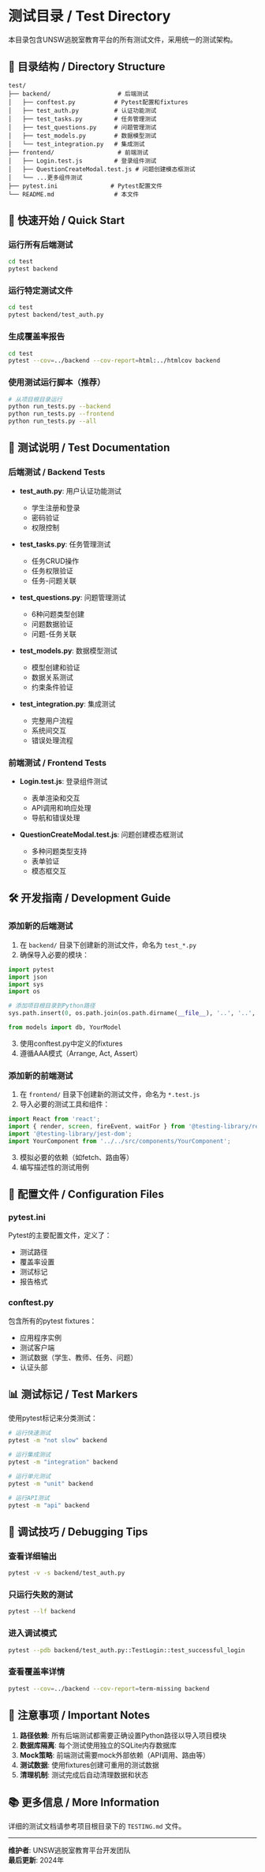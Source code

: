 # 测试目录 / Test Directory

本目录包含UNSW逃脱室教育平台的所有测试文件，采用统一的测试架构。

## 📁 目录结构 / Directory Structure

```
test/
├── backend/                   # 后端测试
│   ├── conftest.py           # Pytest配置和fixtures
│   ├── test_auth.py          # 认证功能测试
│   ├── test_tasks.py         # 任务管理测试
│   ├── test_questions.py     # 问题管理测试
│   ├── test_models.py        # 数据模型测试
│   └── test_integration.py   # 集成测试
├── frontend/                  # 前端测试
│   ├── Login.test.js         # 登录组件测试
│   ├── QuestionCreateModal.test.js # 问题创建模态框测试
│   └── ...更多组件测试
├── pytest.ini               # Pytest配置文件
└── README.md                 # 本文件
```

## 🚀 快速开始 / Quick Start

### 运行所有后端测试
```bash
cd test
pytest backend
```

### 运行特定测试文件
```bash
cd test
pytest backend/test_auth.py
```

### 生成覆盖率报告
```bash
cd test
pytest --cov=../backend --cov-report=html:../htmlcov backend
```

### 使用测试运行脚本（推荐）
```bash
# 从项目根目录运行
python run_tests.py --backend
python run_tests.py --frontend
python run_tests.py --all
```

## 📝 测试说明 / Test Documentation

### 后端测试 / Backend Tests

- **test_auth.py**: 用户认证功能测试
  - 学生注册和登录
  - 密码验证
  - 权限控制

- **test_tasks.py**: 任务管理测试
  - 任务CRUD操作
  - 任务权限验证
  - 任务-问题关联

- **test_questions.py**: 问题管理测试
  - 6种问题类型创建
  - 问题数据验证
  - 问题-任务关联

- **test_models.py**: 数据模型测试
  - 模型创建和验证
  - 数据关系测试
  - 约束条件验证

- **test_integration.py**: 集成测试
  - 完整用户流程
  - 系统间交互
  - 错误处理流程

### 前端测试 / Frontend Tests

- **Login.test.js**: 登录组件测试
  - 表单渲染和交互
  - API调用和响应处理
  - 导航和错误处理

- **QuestionCreateModal.test.js**: 问题创建模态框测试
  - 多种问题类型支持
  - 表单验证
  - 模态框交互

## 🛠️ 开发指南 / Development Guide

### 添加新的后端测试

1. 在 `backend/` 目录下创建新的测试文件，命名为 `test_*.py`
2. 确保导入必要的模块：
```python
import pytest
import json
import sys
import os

# 添加项目根目录到Python路径
sys.path.insert(0, os.path.join(os.path.dirname(__file__), '..', '..', 'backend'))

from models import db, YourModel
```

3. 使用conftest.py中定义的fixtures
4. 遵循AAA模式（Arrange, Act, Assert）

### 添加新的前端测试

1. 在 `frontend/` 目录下创建新的测试文件，命名为 `*.test.js`
2. 导入必要的测试工具和组件：
```javascript
import React from 'react';
import { render, screen, fireEvent, waitFor } from '@testing-library/react';
import '@testing-library/jest-dom';
import YourComponent from '../../src/components/YourComponent';
```

3. 模拟必要的依赖（如fetch、路由等）
4. 编写描述性的测试用例

## 🔧 配置文件 / Configuration Files

### pytest.ini
Pytest的主要配置文件，定义了：
- 测试路径
- 覆盖率设置
- 测试标记
- 报告格式

### conftest.py
包含所有的pytest fixtures：
- 应用程序实例
- 测试客户端
- 测试数据（学生、教师、任务、问题）
- 认证头部

## 📊 测试标记 / Test Markers

使用pytest标记来分类测试：

```bash
# 运行快速测试
pytest -m "not slow" backend

# 运行集成测试
pytest -m "integration" backend

# 运行单元测试
pytest -m "unit" backend

# 运行API测试
pytest -m "api" backend
```

## 🐛 调试技巧 / Debugging Tips

### 查看详细输出
```bash
pytest -v -s backend/test_auth.py
```

### 只运行失败的测试
```bash
pytest --lf backend
```

### 进入调试模式
```bash
pytest --pdb backend/test_auth.py::TestLogin::test_successful_login
```

### 查看覆盖率详情
```bash
pytest --cov=../backend --cov-report=term-missing backend
```

## 🚨 注意事项 / Important Notes

1. **路径依赖**: 所有后端测试都需要正确设置Python路径以导入项目模块
2. **数据库隔离**: 每个测试使用独立的SQLite内存数据库
3. **Mock策略**: 前端测试需要mock外部依赖（API调用、路由等）
4. **测试数据**: 使用fixtures创建可重用的测试数据
5. **清理机制**: 测试完成后自动清理数据和状态

## 📚 更多信息 / More Information

详细的测试文档请参考项目根目录下的 `TESTING.md` 文件。

---

**维护者**: UNSW逃脱室教育平台开发团队  
**最后更新**: 2024年 